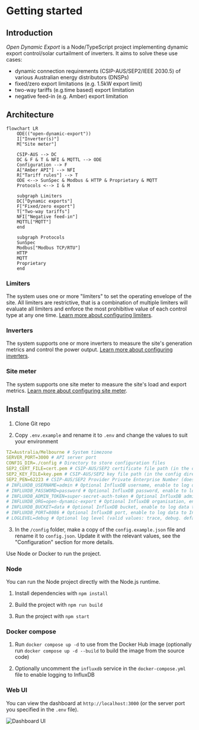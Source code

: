 # Getting started

## Introduction

*Open Dynamic Export* is a Node/TypeScript project implementing dynamic export control/solar curtailment of inverters. It aims to solve these use cases:
- dynamic connection requirements (CSIP-AUS/SEP2/IEEE 2030.5) of various Australian energy distributors (DNSPs)
- fixed/zero export limitations (e.g. 1.5kW export limit)
- two-way tariffs (e.g.time based) export limitation
- negative feed-in (e.g. Amber) export limitation

## Architecture

```mermaid
flowchart LR
    ODE(("open-dynamic-export"))
    I["Inverter(s)"]
    M["Site meter"]

    CSIP-AUS --> DC
    DC & F & T & NFI & MQTTL --> ODE
    Configuration --> F
    A["Amber API"] --> NFI
    R["Tariff rules"] --> T
    ODE <--> SunSpec & Modbus & HTTP & Proprietary & MQTT
    Protocols <--> I & M

    subgraph Limiters
    DC["Dynamic exports"]
    F["Fixed/zero export"]
    T["Two-way tariffs"]
    NFI["Negative feed-in"]
    MQTTL["MQTT"]
    end

    subgraph Protocols
    SunSpec
    Modbus["Modbus TCP/RTU"]
    HTTP
    MQTT
    Proprietary
    end
```

### Limiters
The system uses one or more "limiters" to set the operating envelope of the site. All limiters are restrictive, that is a combination of multiple limiters will evaluate all limiters and enforce the most prohibitive value of each control type at any one time. [Learn more about configuring limiters](/configuration/limiters).

### Inverters
The system supports one or more inverters to measure the site's generation metrics and control the power output. [Learn more about configuring inverters](/configuration/inverters).

### Site meter
The system supports one site meter to measure the site's load and export metrics. [Learn more about configuring site meter](/configuration/meter).

## Install

1. Clone Git repo

2. Copy `.env.example` and rename it to `.env` and change the values to suit your environment

```yaml
TZ=Australia/Melbourne # System timezone
SERVER_PORT=3000 # API server port
CONFIG_DIR=./config # Directory to store configuration files
SEP2_CERT_FILE=cert.pem # CSIP-AUS/SEP2 certificate file path (in the config directory)
SEP2_KEY_FILE=key.pem # CSIP-AUS/SEP2 key file path (in the config directory)
SEP2_PEN=62223 # CSIP-AUS/SEP2 Provider Private Enterprise Number (does not need to be changed)
# INFLUXDB_USERNAME=admin # Optional InfluxDB username, enable to log data to InfluxDB
# INFLUXDB_PASSWORD=password # Optional InfluxDB password, enable to log data to InfluxDB
# INFLUXDB_ADMIN_TOKEN=super-secret-auth-token # Optional InfluxDB admin token, enable to log data to InfluxDB
# INFLUXDB_ORG=open-dynamic-export # Optional InfluxDB organisation, enable to log data to InfluxDB
# INFLUXDB_BUCKET=data # Optional InfluxDB bucket, enable to log data to InfluxDB
# INFLUXDB_PORT=8086 # Optional InfluxDB port, enable to log data to InfluxDB
# LOGLEVEL=debug # Optional log level (valid values: trace, debug. default: debug)
```

3. In the `/config` folder, make a copy of the `config.example.json` file and rename it to `config.json`. Update it with the relevant values, see the "Configuration" section for more details.

Use Node or Docker to run the project.

### Node
You can run the Node project directly with the Node.js runtime.

1. Install dependencies with `npm install`

2. Build the project with `npm run build`

3. Run the project with `npm start`

### Docker compose

1. Run `docker compose up -d` to use from the Docker Hub image (optionally run `docker compose up -d --build` to build the image from the source code)

2. Optionally uncomment the `influxdb` service in the `docker-compose.yml` file to enable logging to InfluxDB

### Web UI
You can view the dashboard at `http://localhost:3000` (or the server port you specified in the `.env` file).

![Dashboard UI](/dashboard.png)
